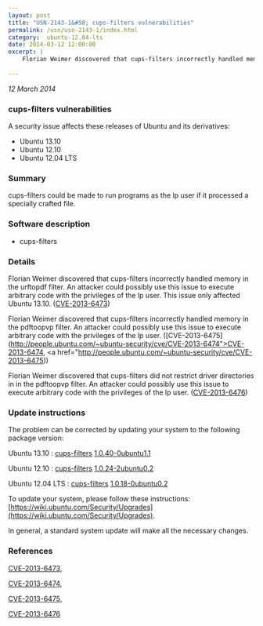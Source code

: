 ```yaml
---
layout: post
title: "USN-2143-1&#58; cups-filters vulnerabilities"
permalink: /usn/usn-2143-1/index.html
category:  ubuntu-12.04-lts
date: 2014-03-12 12:00:00
excerpt: |
    Florian Weimer discovered that cups-filters incorrectly handled memory in the urftopdf filter. An attacker could possibly use this issue to execute arbitrary code with the privileges of the lp user. This issue only affected Ubuntu 13.10. ([CVE-2013-6473](http://people.ubuntu.com/~ubuntu-security/cve/CVE-2013-6473))
    
--- 
```

 
 

*12 March 2014*

### cups-filters vulnerabilities

A security issue affects these releases of Ubuntu and its derivatives:

* Ubuntu 13.10
* Ubuntu 12.10
* Ubuntu 12.04 LTS

### Summary

cups-filters could be made to run programs as the lp user if it processed a specially crafted file.

### Software description

* cups-filters 

### Details

Florian Weimer discovered that cups-filters incorrectly handled memory in the urftopdf filter. An attacker could possibly use this issue to execute arbitrary code with the privileges of the lp user. This issue only affected Ubuntu 13.10. ([CVE-2013-6473](http://people.ubuntu.com/~ubuntu-security/cve/CVE-2013-6473))

Florian Weimer discovered that cups-filters incorrectly handled memory in the pdftoopvp filter. An attacker could possibly use this issue to execute arbitrary code with the privileges of the lp user. ([CVE-2013-6475](http://people.ubuntu.com/~ubuntu-security/cve/CVE-2013-6474">CVE-2013-6474</a>, <a href="http://people.ubuntu.com/~ubuntu-security/cve/CVE-2013-6475))

Florian Weimer discovered that cups-filters did not restrict driver directories in in the pdftoopvp filter. An attacker could possibly use this issue to execute arbitrary code with the privileges of the lp user. ([CVE-2013-6476](http://people.ubuntu.com/~ubuntu-security/cve/CVE-2013-6476)) 

### Update instructions

The problem can be corrected by updating your system to the following package version:

Ubuntu 13.10
 : [cups-filters](https://launchpad.net/ubuntu/+source/cups-filters) <span> [1.0.40-0ubuntu1.1](https://launchpad.net/ubuntu/+source/cups-filters/1.0.40-0ubuntu1.1) </span> 

Ubuntu 12.10
 : [cups-filters](https://launchpad.net/ubuntu/+source/cups-filters) <span> [1.0.24-2ubuntu0.2](https://launchpad.net/ubuntu/+source/cups-filters/1.0.24-2ubuntu0.2) </span> 

Ubuntu 12.04 LTS
 : [cups-filters](https://launchpad.net/ubuntu/+source/cups-filters) <span> [1.0.18-0ubuntu0.2](https://launchpad.net/ubuntu/+source/cups-filters/1.0.18-0ubuntu0.2) </span> 

To update your system, please follow these instructions: [https://wiki.ubuntu.com/Security/Upgrades](https://wiki.ubuntu.com/Security/Upgrades).

In general, a standard system update will make all the necessary changes. 

### References

 
 [CVE-2013-6473](http://people.ubuntu.com/~ubuntu-security/cve/CVE-2013-6473), 

 [CVE-2013-6474](http://people.ubuntu.com/~ubuntu-security/cve/CVE-2013-6474), 

 [CVE-2013-6475](http://people.ubuntu.com/~ubuntu-security/cve/CVE-2013-6475), 

 [CVE-2013-6476](http://people.ubuntu.com/~ubuntu-security/cve/CVE-2013-6476)
 

